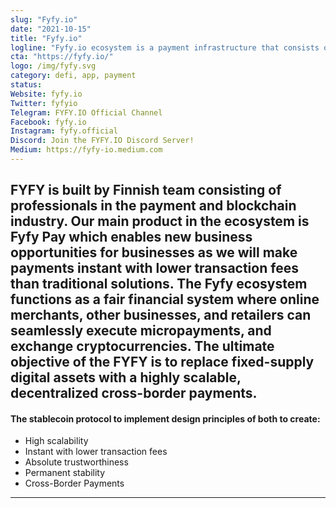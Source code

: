 ```yaml
---
slug: "Fyfy.io"
date: "2021-10-15"
title: "Fyfy.io"
logline: "Fyfy.io ecosystem is a payment infrastructure that consists of payment solutions built on blockchain technology."
cta: "https://fyfy.io/"
logo: /img/fyfy.svg
category: defi, app, payment
status: 
Website: fyfy.io
Twitter: fyfyio 
Telegram: FYFY.IO Official Channel
Facebook: fyfy.io 
Instagram: fyfy.official
Discord: Join the FYFY.IO Discord Server!
Medium: https://fyfy-io.medium.com
---
```


FYFY is built by Finnish team consisting of professionals in the payment and blockchain industry. Our main product in the ecosystem is Fyfy Pay which enables new business opportunities for businesses as we will make payments instant with lower transaction fees than traditional solutions. The Fyfy ecosystem functions as a fair financial system where online merchants, other businesses, and retailers can seamlessly execute micropayments, and exchange cryptocurrencies.
The ultimate objective of the FYFY is to replace fixed-supply digital assets with a highly scalable, decentralized cross-border payments. 
---

#### The stablecoin protocol to implement design principles of both to create:

- High scalability
- Instant with lower transaction fees
- Absolute trustworthiness
- Permanent stability
- Cross-Border Payments
---
